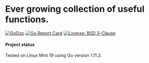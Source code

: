 # Ever growing collection of useful functions.

[![GoDoc](https://godoc.org/github.com/maxim2266/mvr?status.svg)](https://godoc.org/github.com/maxim2266/xlib)
[![Go Report Card](https://goreportcard.com/badge/github.com/maxim2266/xlib)](https://goreportcard.com/report/github.com/maxim2266/xlib)
[![License: BSD 3-Clause](https://img.shields.io/badge/License-BSD_3--Clause-yellow.svg)](https://opensource.org/licenses/BSD-3-Clause)

#### Project status
Tested on Linux Mint 19 using Go version 1.11.2.

